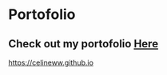 # Portofolio
## Check out my portofolio [**Here**](https://celineww.github.io)
https://celineww.github.io



